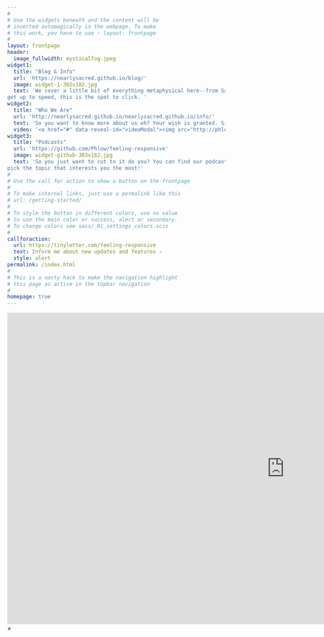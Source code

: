 ```yaml
---
#
# Use the widgets beneath and the content will be
# inserted automagically in the webpage. To make
# this work, you have to use › layout: frontpage
#
layout: frontpage
header:
  image_fullwidth: mysticalfog.jpeg
widget1:
  title: "Blog & Info"
  url: 'https://nearlysacred.github.io/blog/'
  image: widget-1-302x182.jpg
  text: 'We cover a little bit of everything metaphysical here--from Sacred Geometry to things we are interested in--to our newest podcasts. If you want a quick way to 
get up to speed, this is the spot to click. '
widget2:
  title: "Who We Are"
  url: 'http://nearlysacred.github.io/nearlysacred.github.io/info/'
  text: 'So you want to know more about us eh? Your wish is granted. Simply follow the below link, and find all the information about the hosts of Nearly Sacred that you ever dreamed or dared to know.'
  video: '<a href="#" data-reveal-id="videoModal"><img src="http://phlow.github.io/feeling-responsive/images/start-video-feeling-responsive-302x182.jpg" width="302" height="182" alt=""/></a>'
widget3:
  title: "Podcasts"
  url: 'https://github.com/Phlow/feeling-responsive'
  image: widget-github-303x182.jpg
  text: 'So you just want to cut to it do you? You can find our podcasts here.There are plenty to pick from. From out trips to our interviews, all you have to do is 
pick the topic that interests you the most!'
#
# Use the call for action to show a button on the frontpage
#
# To make internal links, just use a permalink like this
# url: /getting-started/
#
# To style the button in different colors, use no value
# to use the main color or success, alert or secondary.
# To change colors see sass/_01_settings_colors.scss
#
callforaction:
  url: https://tinyletter.com/feeling-responsive
  text: Inform me about new updates and features ›
  style: alert
permalink: /index.html
#
# This is a nasty hack to make the navigation highlight
# this page as active in the topbar navigation
#
homepage: true
---
```


<div id="videoModal" class="reveal-modal large" data-reveal="">
  <div class="flex-video widescreen vimeo" style="display: block;">
    <iframe width="1280" height="720" src="https://www.youtube.com/embed/3b5zCFSmVvU" frameborder="0" allowfullscreen></iframe>
  </div>
  <a class="close-reveal-modal">&#215;</a>
</div>
